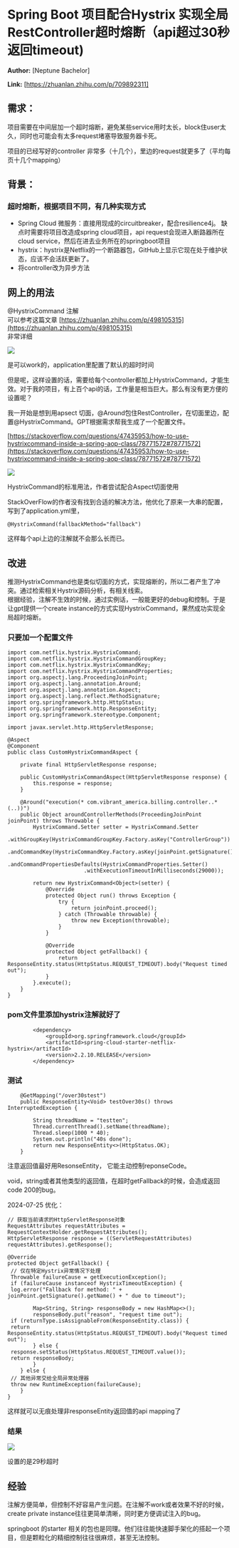 # Spring Boot 项目配合Hystrix 实现全局RestController超时熔断（api超过30秒返回timeout)

 **Author:** [Neptune Bachelor]

 **Link:** [https://zhuanlan.zhihu.com/p/709892311]

## 需求：  
项目需要在中间层加一个超时熔断，避免某些service用时太长，block住user太久，同时也可能会有太多request堵塞导致服务器卡死。

项目的已经写好的controller 非常多（十几个），里边的request就更多了（平均每页十几个mapping）

## 背景：  
### 超时熔断，根据项目不同，有几种实现方式  
* Spring Cloud 微服务：直接用现成的circuitbreaker，配合resilience4j。 缺点时需要将项目改造成spring cloud项目，api request会现进入断路器所在cloud service，然后在进去业务所在的springboot项目
* hystrix：hystrix是Netflix的一个断路器包，GitHub上显示它现在处于维护状态，应该不会活跃更新了。
* 将controller改为异步方法

## 网上的用法  
@HystrixCommand 注解  
可以参考这篇文章 [https://zhuanlan.zhihu.com/p/498105315](https://zhuanlan.zhihu.com/p/498105315)  
非常详细

![](hystrix_timeout/v2-ad17af35c268b71b5cb4c4c74aae8aa1_1440w.jpg)  


是可以work的，application里配置了默认的超时时间

  
  
但是呢，这样设置的话，需要给每个controller都加上HystrixCommand，才能生效。对于我的项目，有上百个api的话，工作量是相当巨大。那么有没有更方便的设置呢？

我一开始是想到用apsect 切面，@Around包住RestController，在切面里边，配置@HystrixCommand。GPT根据需求帮我生成了一个配置文件。  


[https://stackoverflow.com/questions/47435953/how-to-use-hystrixcommand-inside-a-spring-aop-class/78771572#78771572](https://stackoverflow.com/questions/47435953/how-to-use-hystrixcommand-inside-a-spring-aop-class/78771572#78771572)

![](hystrix_timeout/v2-6a70a5e0f514e2c0e1947eeb2f321b81_1440w.jpg)  


HystrixCommand的标准用法，作者尝试配合Aspect切面使用

  
  
  
StackOverFlow的作者没有找到合适的解决方法，他优化了原来一大串的配置，写到了application.yml里，


```
@HystrixCommand(fallbackMethod="fallback")
```
这样每个api上边的注解就不会那么长而已。

## 改进  
推测HystrixCommand也是类似切面的方式，实现熔断的，所以二者产生了冲突。通过检索相关Hystrix源码分析，有相关线索。  
根据经验，注解不生效的时候，通过实例话，一般能更好的debug和控制。于是让gpt提供一个create instance的方式实现HystrixCommand，果然成功实现全局超时熔断。

### 只要加一个配置文件  

```
import com.netflix.hystrix.HystrixCommand;
import com.netflix.hystrix.HystrixCommandGroupKey;
import com.netflix.hystrix.HystrixCommandKey;
import com.netflix.hystrix.HystrixCommandProperties;
import org.aspectj.lang.ProceedingJoinPoint;
import org.aspectj.lang.annotation.Around;
import org.aspectj.lang.annotation.Aspect;
import org.aspectj.lang.reflect.MethodSignature;
import org.springframework.http.HttpStatus;
import org.springframework.http.ResponseEntity;
import org.springframework.stereotype.Component;

import javax.servlet.http.HttpServletResponse;

@Aspect
@Component
public class CustomHystrixCommandAspect {

    private final HttpServletResponse response;

    public CustomHystrixCommandAspect(HttpServletResponse response) {
        this.response = response;
    }

    @Around("execution(* com.vibrant_america.billing.controller..*(..))")
    public Object aroundControllerMethods(ProceedingJoinPoint joinPoint) throws Throwable {
        HystrixCommand.Setter setter = HystrixCommand.Setter
                .withGroupKey(HystrixCommandGroupKey.Factory.asKey("ControllerGroup"))
                .andCommandKey(HystrixCommandKey.Factory.asKey(joinPoint.getSignature().getName()))
                .andCommandPropertiesDefaults(HystrixCommandProperties.Setter()
                        .withExecutionTimeoutInMilliseconds(29000));

        return new HystrixCommand<Object>(setter) {
            @Override
            protected Object run() throws Exception {
                try {
                    return joinPoint.proceed();
                } catch (Throwable throwable) {
                    throw new Exception(throwable);
                }
            }

            @Override
            protected Object getFallback() {
                return ResponseEntity.status(HttpStatus.REQUEST_TIMEOUT).body("Request timed out");
            }
        }.execute();
    }
}

```
  


### pom文件里添加hystrix注解就好了  

```
        <dependency>
            <groupId>org.springframework.cloud</groupId>
            <artifactId>spring-cloud-starter-netflix-hystrix</artifactId>
            <version>2.2.10.RELEASE</version>
        </dependency>
```
  


### 测试  

```
    @GetMapping("/over30stest")
    public ResponseEntity<Void> testOver30s() throws InterruptedException {

        String threadName = "testten";
        Thread.currentThread().setName(threadName);
        Thread.sleep(1000 * 40);
        System.out.println("40s done");
        return new ResponseEntity<>(HttpStatus.OK);
    }
```
注意返回值最好用ResonseEntity， 它能主动控制reponseCode。

void，string或者其他类型的返回值，在超时getFallback的时候，会造成返回 code 200的bug。

2024-07-25 优化：


```
// 获取当前请求的HttpServletResponse对象
RequestAttributes requestAttributes = RequestContextHolder.getRequestAttributes();
HttpServletResponse response = ((ServletRequestAttributes) requestAttributes).getResponse();

@Override
protected Object getFallback() {
 // 仅在特定Hystrix异常情况下处理
 Throwable failureCause = getExecutionException();
 if (failureCause instanceof HystrixTimeoutException) {
 log.error("Fallback for method: " + joinPoint.getSignature().getName() + " due to timeout");

        Map<String, String> responseBody = new HashMap<>();
        responseBody.put("reason", "request time out");
 if (returnType.isAssignableFrom(ResponseEntity.class)) {
 return ResponseEntity.status(HttpStatus.REQUEST_TIMEOUT).body("Request timed out");
        } else {
 response.setStatus(HttpStatus.REQUEST_TIMEOUT.value());
 return responseBody;
        }
    } else {
 // 其他异常交给全局异常处理器
 throw new RuntimeException(failureCause);
    }
}
```
这样就可以无痕处理非responseEntity返回值的api mapping了

### 结果  
![](hystrix_timeout/v2-daeb46b10835f5d143f75d161cbca9d0_1440w.jpg)  


设置的是29秒超时

  
  
## 经验  
注解方便简单，但控制不好容易产生问题。在注解不work或者效果不好的时候，create private instance往往更简单清晰，同时更方便调试注入的bug。

springboot 的starter 相关的包也是同理。他们往往能快速脚手架化的搭起一个项目，但是颗粒化的精细控制往往很麻烦，甚至无法控制。

